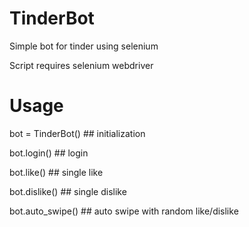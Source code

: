 # TinderBot
Simple bot for tinder using selenium

Script requires selenium webdriver

# Usage 

bot = TinderBot() ## initialization

bot.login() ## login 

bot.like() ## single like

bot.dislike() ## single dislike

bot.auto_swipe() ## auto swipe with random like/dislike
